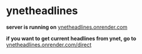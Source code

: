 # ynetheadlines

**server is running on**  [ynetheadlines.onrender.com](https://ynetheadlines.onrender.com/)

**if you want to get current headlines from ynet, go to** [ynetheadlines.onrender.com/direct](https://ynetheadlines.onrender.com/direct)   
